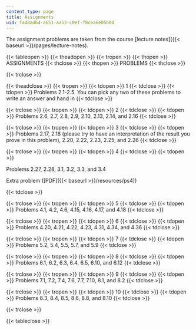 ```yaml
---
content_type: page
title: Assignments
uid: fa48adb4-a651-aa53-c0ef-f8cba6e05b04
---
```


The assignment problems are taken from the course [lecture notes]({{< baseurl >}}/pages/lecture-notes).

{{< tableopen >}}
{{< theadopen >}}
{{< tropen >}}
{{< thopen >}}
ASSIGNMENTS
{{< thclose >}}
{{< thopen >}}
PROBLEMS
{{< thclose >}}

{{< trclose >}}

{{< theadclose >}}
{{< tropen >}}
{{< tdopen >}}
1
{{< tdclose >}}
{{< tdopen >}}
Problems 2.1-2.5. You can pick any two of these problems to write an answer and hand in
{{< tdclose >}}

{{< trclose >}}
{{< tropen >}}
{{< tdopen >}}
2
{{< tdclose >}}
{{< tdopen >}}
Problems 2.6, 2.7, 2.8, 2.9, 2.10, 2.13, 2.14, and 2.16
{{< tdclose >}}

{{< trclose >}}
{{< tropen >}}
{{< tdopen >}}
3
{{< tdclose >}}
{{< tdopen >}}
Problems 2.17, 2.18 (please try to have an interpretation of the result you prove in this problem), 2.20, 2.22, 2.23, 2.25, and 2.26
{{< tdclose >}}

{{< trclose >}}
{{< tropen >}}
{{< tdopen >}}
4
{{< tdclose >}}
{{< tdopen >}}


Problems 2.27, 2.28, 3.1, 3.2, 3.3, and 3.4

Extra problem ([PDF]({{< baseurl >}}/resources/ps4))


{{< tdclose >}}

{{< trclose >}}
{{< tropen >}}
{{< tdopen >}}
5
{{< tdclose >}}
{{< tdopen >}}
Problems 4.1, 4.2, 4.6, 4.15, 4.16, 4.17, and 4.18
{{< tdclose >}}

{{< trclose >}}
{{< tropen >}}
{{< tdopen >}}
6
{{< tdclose >}}
{{< tdopen >}}
Problems 4.20, 4.21, 4.22, 4.23, 4.31, 4.34, and 4.36
{{< tdclose >}}

{{< trclose >}}
{{< tropen >}}
{{< tdopen >}}
7
{{< tdclose >}}
{{< tdopen >}}
Problems 5.2, 5.4, 5.5, 5.7, and 5.9
{{< tdclose >}}

{{< trclose >}}
{{< tropen >}}
{{< tdopen >}}
8
{{< tdclose >}}
{{< tdopen >}}
Problems 6.1, 6.2, 6.3, 6.4, 6.5, 6.10, and 6.12
{{< tdclose >}}

{{< trclose >}}
{{< tropen >}}
{{< tdopen >}}
9
{{< tdclose >}}
{{< tdopen >}}
Problems 7.1, 7.2, 7.4, 7.6, 7.7, 7.10, 8.1, and 8.2
{{< tdclose >}}

{{< trclose >}}
{{< tropen >}}
{{< tdopen >}}
10
{{< tdclose >}}
{{< tdopen >}}
Problems 8.3, 8.4, 8.5, 8.6, 8.8, and 8.10
{{< tdclose >}}

{{< trclose >}}

{{< tableclose >}}